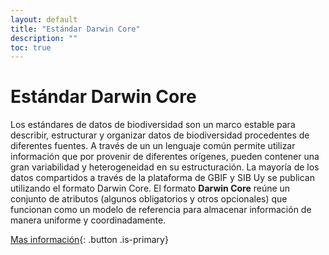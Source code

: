 ```yaml
---
layout: default
title: "Estándar Darwin Core"
description: ""
toc: true
---
```


# Estándar Darwin Core

Los estándares de datos de biodiversidad son un marco estable para describir, estructurar y organizar datos de biodiversidad procedentes de diferentes fuentes. A través de un un lenguaje común permite utilizar información que por provenir de diferentes orígenes, pueden contener una gran variabilidad y heterogeneidad en su estructuración. La mayoría de los datos compartidos a través de la plataforma de GBIF y SIB Uy se publican utilizando el formato Darwin Core. El formato **Darwin Core** reúne un conjunto de atributos (algunos obligatorios y otros opcionales) que funcionan como un modelo de referencia para almacenar información de manera uniforme y coordinadamente.

[Mas información](https://www.gbif.org/es/darwin-core){: .button .is-primary}
 